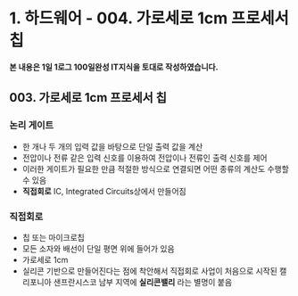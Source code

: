 # 1. 하드웨어 - 004. 가로세로 1cm 프로세서 칩

**본 내용은 1일 1로그 100일완성 IT지식을 토대로 작성하였습니다.**


## 003. 가로세로 1cm 프로세서 칩

### 논리 게이트
* 한 개나 두 개의 입력 값을 바탕으로 단일 출력 값을 계산
* 전압이나 전류 같은 입력 신호를 이용하여 전압이나 전류인 출력 신호를 제어
* 이러한 게이트가 필요한 만큼 적절한 방식으로 연결되면 어떤 종류의 계산도 수행할 수 있음
* **직접회로** IC, Integrated Circuits상에서 만들어짐

### 직접회로
* 칩 또는 마이크로칩
* 모든 소자와 배선이 단일 평면 위에 들어가 있음
* 가로세로 1cm
* 실리콘 기반으로 만들어진다는 점에 착안해서 직접회로 사업이 처음으로 시작된 캘리포니아 샌프란시스코 남부 지역에 **실리콘밸리** 라는 별명이 붙음
